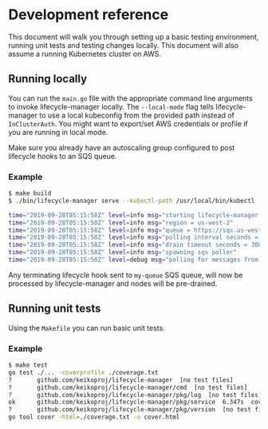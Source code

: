 # Development reference

This document will walk you through setting up a basic testing environment, running unit tests and testing changes locally.
This document will also assume a running Kubernetes cluster on AWS.

## Running locally

You can run the `main.go` file with the appropriate command line arguments to invoke lifecycle-manager locally.
The `--local-mode` flag tells lifecycle-manager to use a local kubeconfig from the provided path instead of `InClusterAuth`.
You might want to export/set AWS credentials or profile if you are running in local mode.

Make sure you already have an autoscaling group configured to post lifecycle hooks to an SQS queue.

### Example

```bash
$ make build
$ ./bin/lifecycle-manager serve --kubectl-path /usr/local/bin/kubectl --local-mode /path/to/.kube/config --queue-name my-queue --region us-west-2

time="2019-09-28T05:15:58Z" level=info msg="starting lifecycle-manager service v0.2.0"
time="2019-09-28T05:15:58Z" level=info msg="region = us-west-2"
time="2019-09-28T05:15:58Z" level=info msg="queue = https://sqs.us-west-2.amazonaws.com/123456789012/my-queue"
time="2019-09-28T05:15:58Z" level=info msg="polling interval seconds = 10"
time="2019-09-28T05:15:58Z" level=info msg="drain timeout seconds = 300"
time="2019-09-28T05:15:58Z" level=info msg="spawning sqs poller"
time="2019-09-28T05:15:58Z" level=debug msg="polling for messages from queue"
```

Any terminating lifecycle hook sent to `my-queue` SQS queue, will now be processed by lifecycle-manager and nodes will be pre-drained.

## Running unit tests

Using the `Makefile` you can run basic unit tests.

### Example

```bash
$ make test
go test ./... -coverprofile ./coverage.txt
?       github.com/keikoproj/lifecycle-manager  [no test files]
?       github.com/keikoproj/lifecycle-manager/cmd  [no test files]
?       github.com/keikoproj/lifecycle-manager/pkg/log  [no test files]
ok      github.com/keikoproj/lifecycle-manager/pkg/service  6.347s  coverage: 63.8% of statements
?       github.com/keikoproj/lifecycle-manager/pkg/version  [no test files]
go tool cover -html=./coverage.txt -o cover.html
```
